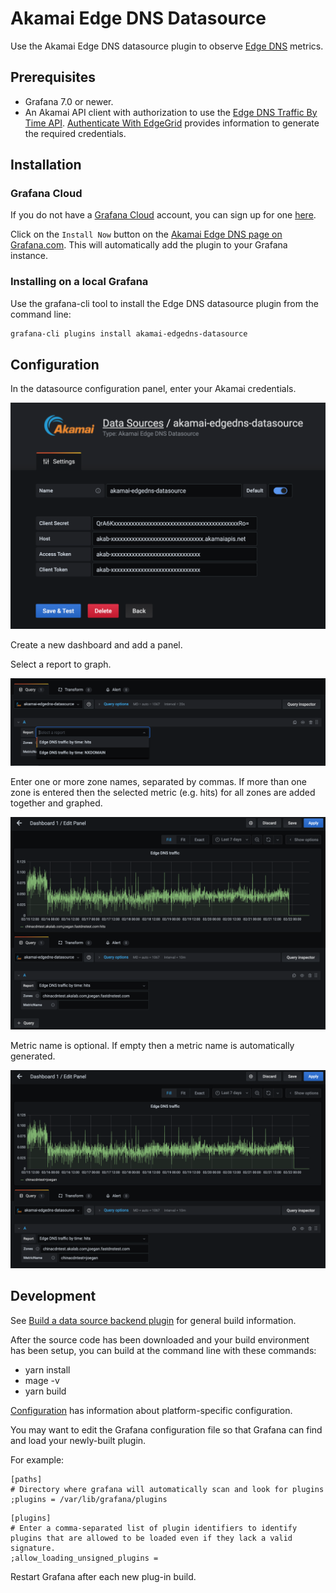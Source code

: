 # Akamai Edge DNS Datasource

Use the Akamai Edge DNS datasource plugin to observe [Edge DNS](https://www.akamai.com/us/en/products/security/edge-dns.jsp) metrics.

## Prerequisites

* Grafana 7.0 or newer.
* An Akamai API client with authorization to use the [Edge DNS Traffic By Time API](https://developer.akamai.com/api/core_features/reporting/authoritative-dns-traffic-by-time.html). 
[Authenticate With EdgeGrid](https://developer.akamai.com/getting-started/edgegrid) provides information to generate the required credentials. 

## Installation

### Grafana Cloud

If you do not have a [Grafana Cloud](https://grafana.com/cloud) account, you can sign up for one [here](https://grafana.com/cloud/grafana).

Click on the `Install Now` button on the [Akamai Edge DNS page on Grafana.com](https://grafana.com/plugins/akamai-edgedns-datasource/installation). This will automatically add the plugin to your Grafana instance. 

### Installing on a local Grafana
Use the grafana-cli tool to install the Edge DNS datasource plugin from the command line:
```bash
grafana-cli plugins install akamai-edgedns-datasource
```

## Configuration

In the datasource configuration panel, enter your Akamai credentials.

![Data Source](/static/DataSourceConfig.png)

Create a new dashboard and add a panel.

Select a report to graph.

![Report Selection](/static/ReportSelection.png)

Enter one or more zone names, separated by commas.  If more than one zone is entered then the selected metric (e.g. hits) for all zones are added together and graphed.

![Zones](/static/ZonesConfig.png)

Metric name is optional. If empty then a metric name is automatically generated.

![Metric Name](/static/MetricNameConfig.png)

## Development

See [Build a data source backend plugin](https://grafana.com/tutorials/build-a-data-source-backend-plugin/) for general build information.

After the source code has been downloaded and your build environment has been setup, you can build at the command line with these commands:

* yarn install
* mage -v
* yarn build

[Configuration](https://grafana.com/docs/grafana/latest/administration/configuration/) has information about platform-specific configuration.

You may want to edit the Grafana configuration file so that Grafana can find and load your newly-built plugin.

For example:
```
[paths]
# Directory where grafana will automatically scan and look for plugins
;plugins = /var/lib/grafana/plugins
``` 
```
[plugins]
# Enter a comma-separated list of plugin identifiers to identify plugins that are allowed to be loaded even if they lack a valid signature.
;allow_loading_unsigned_plugins =
```

Restart Grafana after each new plug-in build.

